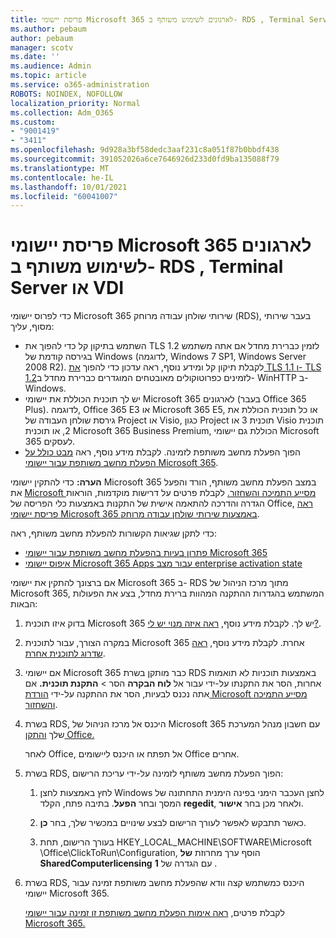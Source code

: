 ```yaml
---
title: פריסת יישומי Microsoft 365 לארגונים לשימוש משותף ב- RDS , Terminal Server או VDI
ms.author: pebaum
author: pebaum
manager: scotv
ms.date: ''
ms.audience: Admin
ms.topic: article
ms.service: o365-administration
ROBOTS: NOINDEX, NOFOLLOW
localization_priority: Normal
ms.collection: Adm_O365
ms.custom:
- "9001419"
- "3411"
ms.openlocfilehash: 9d928a3bf58dedc3aaf231c8a051f87b0bbdf438
ms.sourcegitcommit: 391052026a6ce7646926d233d0fd9ba135088f79
ms.translationtype: MT
ms.contentlocale: he-IL
ms.lasthandoff: 10/01/2021
ms.locfileid: "60041007"
---
```

# <a name="deploying-microsoft-365-apps-for-enterprise-for-shared-use-on-rds-terminal-server-or-vdi"></a>פריסת יישומי Microsoft 365 לארגונים לשימוש משותף ב- RDS , Terminal Server או VDI

כדי לפרוס יישומי Microsoft 365 שירותי שולחן עבודה מרוחק (RDS), בעבר שירותי מסוף, עליך:

- השתמש בתיקון קל כדי להפוך את TLS 1.2 לזמין כברירת מחדל אם אתה משתמש בגירסה קודמת של Windows (לדוגמה, Windows 7 SP1, Windows Server 2008 R2). לקבלת תיקון קל ומידע נוסף, ראה עדכון כדי להפוך [את TLS 1.1 ו- TLS 1.2](https://support.microsoft.com/en-us/topic/update-to-enable-tls-1-1-and-tls-1-2-as-default-secure-protocols-in-winhttp-in-windows-c4bd73d2-31d7-761e-0178-11268bb10392#bkmk_easy)לזמינים כפרוטוקולים מאובטחים המוגדרים כברירת מחדל ב- WinHTTP ב- Windows. 
- יש לך תוכנית הכוללת את יישומי Microsoft 365 לארגונים (בעבר Office 365 Plus). לדוגמה, Office 365 E3 או Microsoft 365 E5, או כל תוכנית הכוללת את גירסת שולחן העבודה של Project או Visio, כגון Project תוכנית 3 או Visio תוכנית 2, או תוכנית Microsoft 365 Business Premium, הכוללת גם יישומי Microsoft 365 לעסקים.
- הפוך הפעלת מחשב משותפת לזמינה. לקבלת מידע נוסף, ראה [מבט כולל על הפעלת מחשב משותפת עבור יישומי Microsoft 365](https://docs.microsoft.com/deployoffice/overview-shared-computer-activation).

**הערה:** כדי להתקין יישומי Microsoft 365 במצב הפעלת מחשב משותף, הורד והפעל את [Microsoft מסייע התמיכה והשחזור.](https://docs.microsoft.com/alchemyinsights/deploy-o365-remotely-to-rds) לקבלת פרטים על דרישות מוקדמות, הוראות הגדרה והדרכה להתאמה אישית של התקנות באמצעות כלי הפריסה של Office, [ראה פריסת יישומי Microsoft 365 באמצעות שירותי שולחן עבודה מרוחק](https://docs.microsoft.com/deployoffice/deploy-microsoft-365-apps-remote-desktop-services).

כדי לתקן שגיאות הקשורות להפעלת מחשב משותף, ראה:

- [פתרון בעיות בהפעלת מחשב משותפת עבור יישומי Microsoft 365](https://docs.microsoft.com/deployoffice/troubleshoot-shared-computer-activation)
- [איפוס יישומי Microsoft 365 Apps עבור מצב enterprise activation state](https://docs.microsoft.com/office/troubleshoot/activation/reset-office-365-proplus-activation-state)

אם ברצונך להתקין את יישומי Microsoft 365 ב- RDS מתוך מרכז הניהול של Microsoft 365, המשתמש בהגדרות ההתקנה המהוות ברירת מחדל, בצע את הפעולות הבאות:

1. בדוק איזו תוכנית Microsoft 365 יש לך. לקבלת מידע נוסף, [ראה איזה מנוי יש לי?](https://docs.microsoft.com/microsoft-365/admin/admin-overview/what-subscription-do-i-have).

1. במקרה הצורך, עבור לתוכנית Microsoft 365 אחרת. לקבלת מידע נוסף, [ראה שדרוג לתוכנית אחרת](https://docs.microsoft.com/microsoft-365/commerce/subscriptions/upgrade-to-different-plan).

1. אם יישומי Microsoft 365 כבר מותקן בשרת RDS באמצעות תוכניות לא תואמות אחרות, הסר את התקנתו על-ידי עבור אל **לוח הבקרה** הסר  >  **התקנת תוכנית.** אם אתה נכנס לבעיות, הסר את ההתקנה על-ידי [הורדת Microsoft מסייע התמיכה והשחזור](https://aka.ms/SARA-OfficeUninstall-Alchemy).

1. בשרת RDS, היכנס אל מרכז הניהול של Microsoft 365 עם חשבון מנהל המערכת שלך [והתקן Office.](https://portal.office.com/OLS/MySoftware.aspx)

   לאחר Office, אל תפתח או היכנס ליישומים Office אחרים.

1. בשרת RDS, הפוך הפעלת מחשב משותף לזמינה על-ידי עריכת הרישום:

   1. לחץ באמצעות לחצן Windows לחצן העכבר הימני בפינה הימנית התחתונה של המסך ובחר **הפעל**. בתיבה פתח, הקלד **regedit**, ולאחר מכן בחר **אישור**.

   1. כאשר תתבקש לאפשר לעורך הרישום לבצע שינויים במכשיר שלך, בחר **כן**.

   1. בעורך הרישום, תחת HKEY_LOCAL_MACHINE\SOFTWARE\Microsoft \Office\ClickToRun\Configuration, הוסף ערך מחרוזת **של SharedComputerlicensing** עם הגדרה של **1** .

1. בשרת RDS, היכנס כמשתמש קצה וודא שהפעלת מחשב משותפת זמינה עבור יישומי Microsoft 365. 

   לקבלת פרטים, [ראה אימות הפעלת מחשב משותפת זו זמינה עבור יישומי Microsoft 365.](https://docs.microsoft.com/deployoffice/troubleshoot-shared-computer-activation#verify-that-shared-computer-activation-is-enabled-for-microsoft-365-apps)